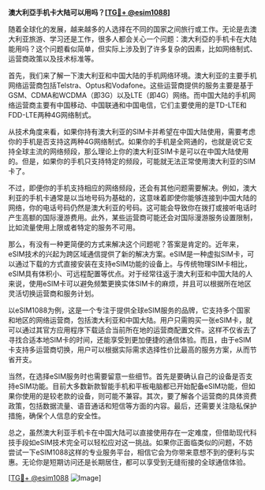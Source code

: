 **澳大利亞手机卡大陆可以用吗？[[TG💪+ @esim1088](https://t.me/s/esim1088)]**

随着全球化的发展，越来越多的人选择在不同的国家之间旅行或工作。无论是去澳大利亚旅游、学习还是工作，很多人都会关心一个问题：澳大利亞的手机卡在大陆能用吗？这个问题看似简单，但实际上涉及到了许多复杂的因素，比如网络制式、运营商政策以及技术标准等。

首先，我们来了解一下澳大利亚和中国大陆的手机网络环境。澳大利亚的主要手机网络运营商包括Telstra、Optus和Vodafone。这些运营商提供的服务主要是基于GSM、CDMA和WCDMA（即3G）以及LTE（即4G）网络。而中国大陆的手机网络运营商主要有中国移动、中国联通和中国电信，它们主要使用的是TD-LTE和FDD-LTE两种4G网络制式。

从技术角度来看，如果你持有澳大利亚的SIM卡并希望在中国大陆使用，需要考虑你的手机是否支持这两种4G网络制式。如果你的手机是全网通的，也就是说它支持全球主流的网络频段，那么理论上你的澳大利亚SIM卡是可以在中国大陆使用的。但是，如果你的手机只支持特定的频段，可能就无法正常使用澳大利亚的SIM卡了。

不过，即便你的手机支持相应的网络频段，还会有其他问题需要解决。例如，澳大利亚的手机卡通常是以当地号码为基础的，这意味着即使你能够连接到中国大陆的网络，你的电话号码仍然是澳大利亚的号码。这可能会导致你在拨打或接听电话时产生高额的国际漫游费用。此外，某些运营商可能还会对国际漫游服务设置限制，比如流量使用上限或者特定的服务不可用。

那么，有没有一种更简便的方式来解决这个问题呢？答案是肯定的。近年来，eSIM技术的兴起为跨区域通信提供了新的解决方案。eSIM是一种虚拟SIM卡，可以通过下载的方式直接安装在支持eSIM功能的设备上。与传统物理SIM卡相比，eSIM具有体积小、可远程配置等优点。对于经常往返于澳大利亚和中国大陆的人来说，使用eSIM卡可以避免频繁更换实体SIM卡的麻烦，并且可以根据所在地区灵活切换运营商和服务计划。

以eSIM1088为例，这是一个专注于提供全球eSIM服务的品牌，它支持多个国家和地区的网络运营商，包括澳大利亚和中国大陆。用户只需购买一张eSIM卡，就可以通过其官方应用程序下载适合当前所在地的运营商配置文件。这样不仅省去了寻找合适本地SIM卡的时间，还能享受到更加便捷的通信体验。而且，由于eSIM卡支持多运营商切换，用户可以根据实际需求选择性价比最高的服务方案，从而节省开支。

当然，在选择eSIM服务时也需要留意一些细节。首先是要确认自己的设备是否支持eSIM功能。目前大多数新款智能手机和平板电脑都已开始配备eSIM功能，但如果你使用的是较老款的设备，则可能不兼容。其次，要了解各个运营商的具体资费政策，包括数据流量、语音通话和短信等方面的内容。最后，还需要关注隐私保护措施，确保个人信息的安全性。

总之，虽然澳大利亚手机卡在中国大陆可以直接使用存在一定难度，但借助现代科技手段如eSIM技术完全可以轻松应对这一挑战。如果你正面临类似的问题，不妨尝试一下eSIM1088这样的专业服务平台，相信它会为你带来意想不到的便利与实惠。无论你是短期访问还是长期居住，都可以享受到无缝衔接的全球通信体验。

[[TG💪+ @esim1088](https://t.me/s/esim1088) ![Image](https://i.postimg.cc/4NQfJmqS/Snipaste-2025-05-13-00-14-12.png)]